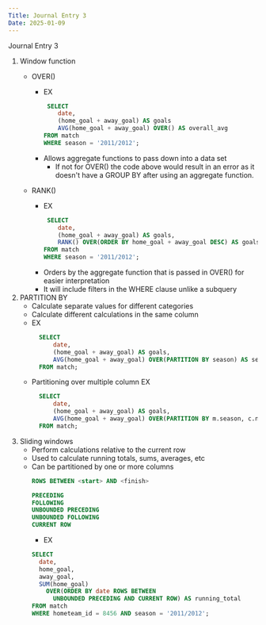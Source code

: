 ```yaml
---
Title: Journal Entry 3
Date: 2025-01-09
---
```


Journal Entry 3

1. Window function
   - OVER()
       - EX
         ```sql
          SELECT
             date,
             (home_goal + away_goal) AS goals
             AVG(home_goal + away_goal) OVER() AS overall_avg
         FROM match
         WHERE season = '2011/2012';
         ```
       - Allows aggregate functions to pass down into a data set
           - If not for OVER() the code above would result in an error as it doesn't have a GROUP BY after using 
              an aggregate function.

   - RANK()
     - EX
         ```sql
          SELECT
             date,
             (home_goal + away_goal) AS goals,
             RANK() OVER(ORDER BY home_goal + away_goal DESC) AS goals_rank
         FROM match
         WHERE season = '2011/2012';
         ```
     - Orders by the aggregate function that is passed in OVER() for easier interpretation
     - It will include filters in the WHERE clause unlike a subquery
2. PARTITION BY
      - Calculate separate values for different categories
      - Calculate different calculations in the same column
      - EX
        ```sql
          SELECT
              date,
              (home_goal + away_goal) AS goals,
              AVG(home_goal + away_goal) OVER(PARTITION BY season) AS season_avg
          FROM match;
        ```
      - Partitioning over multiple column EX 
        ```sql
          SELECT
              date,
              (home_goal + away_goal) AS goals,
              AVG(home_goal + away_goal) OVER(PARTITION BY m.season, c.name) AS season_avg
          FROM match;
        ```
3. Sliding windows
      - Perform calculations relative to the current row
      - Used to calculate running totals, sums, averages, etc
      - Can be partitioned by one or more columns
        ```sql
        ROWS BETWEEN <start> AND <finish> 
        ```
        ```sql
        PRECEDING
        FOLLOWING
        UNBOUNDED PRECEDING
        UNBOUNDED FOLLOWING
        CURRENT ROW
        ```
        - EX
        ```sql
        SELECT
          date,
          home_goal,
          away_goal,
          SUM(home_goal)
            OVER(ORDER BY date ROWS BETWEEN
              UNBOUNDED PRECEDING AND CURRENT ROW) AS running_total
        FROM match
        WHERE hometeam_id = 8456 AND season = '2011/2012';
        ```







        
